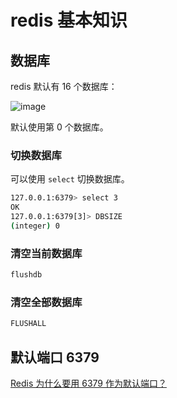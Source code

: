 # redis 基本知识

## 数据库

redis 默认有 16 个数据库：

![image](https://github.com/TomatoZ7/notes-of-tz/blob/master/images/redis_basic1.jpg)

默认使用第 0 个数据库。

### 切换数据库

可以使用 `select` 切换数据库。

```bash
127.0.0.1:6379> select 3
OK
127.0.0.1:6379[3]> DBSIZE
(integer) 0
```

### 清空当前数据库

```bash
flushdb
```

### 清空全部数据库

```bash
FLUSHALL
```

## 默认端口 6379

[Redis 为什么要用 6379 作为默认端口？](https://www.zhihu.com/question/20084750)